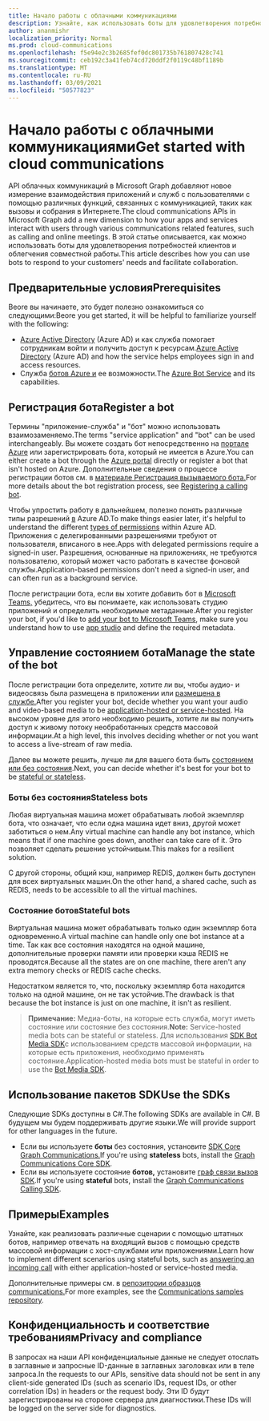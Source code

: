 ```yaml
---
title: Начало работы с облачными коммуникациями
description: Узнайте, как использовать боты для удовлетворения потребностей клиентов и облегчения совместной работы.
author: ananmishr
localization_priority: Normal
ms.prod: cloud-communications
ms.openlocfilehash: f5e94e2c3b2685fef0dc801735b761807428c741
ms.sourcegitcommit: ceb192c3a41feb74cd720ddf2f0119c48bf1189b
ms.translationtype: MT
ms.contentlocale: ru-RU
ms.lasthandoff: 03/09/2021
ms.locfileid: "50577823"
---
```

# <a name="get-started-with-cloud-communications"></a><span data-ttu-id="a5271-103">Начало работы с облачными коммуникациями</span><span class="sxs-lookup"><span data-stu-id="a5271-103">Get started with cloud communications</span></span>

<span data-ttu-id="a5271-104">API облачных коммуникаций в Microsoft Graph добавляют новое измерение взаимодействия приложений и служб с пользователями с помощью различных функций, связанных с коммуникацией, таких как вызовы и собрания в Интернете.</span><span class="sxs-lookup"><span data-stu-id="a5271-104">The cloud communications APIs in Microsoft Graph add a new dimension to how your apps and services interact with users through various communications related features, such as calling and online meetings.</span></span> <span data-ttu-id="a5271-105">В этой статье описывается, как можно использовать боты для удовлетворения потребностей клиентов и облегчения совместной работы.</span><span class="sxs-lookup"><span data-stu-id="a5271-105">This article describes how you can use bots to respond to your customers' needs and facilitate collaboration.</span></span>

## <a name="prerequisites"></a><span data-ttu-id="a5271-106">Предварительные условия</span><span class="sxs-lookup"><span data-stu-id="a5271-106">Prerequisites</span></span>

<span data-ttu-id="a5271-107">Beore вы начинаете, это будет полезно ознакомиться со следующими:</span><span class="sxs-lookup"><span data-stu-id="a5271-107">Beore  you get started, it will be helpful to familiarize yourself with the following:</span></span>

- <span data-ttu-id="a5271-108">[Azure Active Directory](/azure/active-directory/fundamentals/active-directory-whatis) (Azure AD) и как служба помогает сотрудникам войти и получить доступ к ресурсам.</span><span class="sxs-lookup"><span data-stu-id="a5271-108">[Azure Active Directory](/azure/active-directory/fundamentals/active-directory-whatis) (Azure AD) and how the service helps employees sign in and access resources.</span></span>
- <span data-ttu-id="a5271-109">Служба [ботов Azure и](/azure/bot-service/bot-service-overview-introduction?view=azure-bot-service-3.0) ее возможности.</span><span class="sxs-lookup"><span data-stu-id="a5271-109">The [Azure Bot Service](/azure/bot-service/bot-service-overview-introduction?view=azure-bot-service-3.0) and its capabilities.</span></span>

## <a name="register-a-bot"></a><span data-ttu-id="a5271-110">Регистрация бота</span><span class="sxs-lookup"><span data-stu-id="a5271-110">Register a bot</span></span>

<span data-ttu-id="a5271-111">Термины "приложение-служба" и "бот" можно использовать взаимозаменяемо.</span><span class="sxs-lookup"><span data-stu-id="a5271-111">The terms "service application" and "bot" can be used interchangeably.</span></span> <span data-ttu-id="a5271-112">Вы можете создать бот непосредственно на [портале Azure](https://azure.microsoft.com/features/azure-portal/) или зарегистрировать бота, который не имеется в Azure.</span><span class="sxs-lookup"><span data-stu-id="a5271-112">You can either create a bot through the [Azure portal](https://azure.microsoft.com/features/azure-portal/) directly or register a bot that isn't hosted on Azure.</span></span> <span data-ttu-id="a5271-113">Дополнительные сведения о процессе регистрации ботов см. в [материале Регистрация вызываемого бота.](https://microsoftgraph.github.io/microsoft-graph-comms-samples/docs/articles/calls/register-calling-bot.html)</span><span class="sxs-lookup"><span data-stu-id="a5271-113">For more details about the bot registration process, see [Registering a calling bot](https://microsoftgraph.github.io/microsoft-graph-comms-samples/docs/articles/calls/register-calling-bot.html).</span></span> 

<span data-ttu-id="a5271-114">Чтобы упростить работу в дальнейшем, полезно понять различные типы разрешений [в](/azure/active-directory/develop/v1-permissions-and-consent#types-of-permissions) Azure AD.</span><span class="sxs-lookup"><span data-stu-id="a5271-114">To make things easier later, it's helpful to understand the different [types of permissions](/azure/active-directory/develop/v1-permissions-and-consent#types-of-permissions) within Azure AD.</span></span> <span data-ttu-id="a5271-115">Приложения с делегированными разрешениями требуют от пользователя, вписаного в нее.</span><span class="sxs-lookup"><span data-stu-id="a5271-115">Apps with delegated permissions require a signed-in user.</span></span> <span data-ttu-id="a5271-116">Разрешения, основанные на приложениях, не требуются пользователю, который может часто работать в качестве фоновой службы.</span><span class="sxs-lookup"><span data-stu-id="a5271-116">Application-based permissions don't need a signed-in user, and can often run as a background service.</span></span>

<span data-ttu-id="a5271-117">После регистрации бота, если вы хотите добавить бот в [Microsoft Teams,](/microsoftteams/platform/concepts/calls-and-meetings/registering-calling-bot) [](/microsoftteams/platform/get-started/get-started-app-studio) убедитесь, что вы понимаете, как использовать студию приложений и определить необходимые метаданные.</span><span class="sxs-lookup"><span data-stu-id="a5271-117">After you register your bot, if you'd like to [add your bot to Microsoft Teams](/microsoftteams/platform/concepts/calls-and-meetings/registering-calling-bot), make sure you understand how to use [app studio](/microsoftteams/platform/get-started/get-started-app-studio) and define the required metadata.</span></span>

## <a name="manage-the-state-of-the-bot"></a><span data-ttu-id="a5271-118">Управление состоянием бота</span><span class="sxs-lookup"><span data-stu-id="a5271-118">Manage the state of the bot</span></span>

<span data-ttu-id="a5271-119">После регистрации бота определите, хотите ли вы, чтобы аудио- и видеосвязь была размещена в приложении или [размещена в службе.](cloud-communications-media.md)</span><span class="sxs-lookup"><span data-stu-id="a5271-119">After you register your bot, decide whether you want your audio and video-based media to be [application-hosted or service-hosted](cloud-communications-media.md).</span></span> <span data-ttu-id="a5271-120">На высоком уровне для этого необходимо решить, хотите ли вы получить доступ к живому потоку необработанных средств массовой информации.</span><span class="sxs-lookup"><span data-stu-id="a5271-120">At a high level, this involves deciding whether or not you want to access a live-stream of raw media.</span></span>

<span data-ttu-id="a5271-121">Далее вы можете решить, лучше ли для вашего бота быть [состоянием или без состояния](https://microsoftgraph.github.io/microsoft-graph-comms-samples/docs/articles/calls/StateManagement.html).</span><span class="sxs-lookup"><span data-stu-id="a5271-121">Next, you can decide whether it's best for your bot to be [stateful or stateless](https://microsoftgraph.github.io/microsoft-graph-comms-samples/docs/articles/calls/StateManagement.html).</span></span>

### <a name="stateless-bots"></a><span data-ttu-id="a5271-122">Боты без состояния</span><span class="sxs-lookup"><span data-stu-id="a5271-122">Stateless bots</span></span>

<span data-ttu-id="a5271-123">Любая виртуальная машина может обрабатывать любой экземпляр бота, что означает, что если одна машина идет вниз, другой может заботиться о нем.</span><span class="sxs-lookup"><span data-stu-id="a5271-123">Any virtual machine can handle any bot instance, which means that if one machine goes down, another can take care of it.</span></span> <span data-ttu-id="a5271-124">Это позволяет сделать решение устойчивым.</span><span class="sxs-lookup"><span data-stu-id="a5271-124">This makes for a resilient solution.</span></span>

<span data-ttu-id="a5271-125">С другой стороны, общий кэш, например REDIS, должен быть доступен для всех виртуальных машин.</span><span class="sxs-lookup"><span data-stu-id="a5271-125">On the other hand, a shared cache, such as REDIS, needs to be accessible to all the virtual machines.</span></span>

### <a name="stateful-bots"></a><span data-ttu-id="a5271-126">Состояние ботов</span><span class="sxs-lookup"><span data-stu-id="a5271-126">Stateful bots</span></span>

<span data-ttu-id="a5271-127">Виртуальная машина может обрабатывать только один экземпляр бота одновременно.</span><span class="sxs-lookup"><span data-stu-id="a5271-127">A virtual machine can handle only one bot instance at a time.</span></span> <span data-ttu-id="a5271-128">Так как все состояния находятся на одной машине, дополнительные проверки памяти или проверки кэша REDIS не проводятся.</span><span class="sxs-lookup"><span data-stu-id="a5271-128">Because all the states are on one machine, there aren't any extra memory checks or REDIS cache checks.</span></span>

<span data-ttu-id="a5271-129">Недостатком является то, что, поскольку экземпляр бота находится только на одной машине, он не так устойчив.</span><span class="sxs-lookup"><span data-stu-id="a5271-129">The drawback is that because the bot instance is just on one machine, it isn't as resilient.</span></span>

><span data-ttu-id="a5271-130">**Примечание:** Медиа-боты, на которые есть служба, могут иметь состояние или состояние без состояния.</span><span class="sxs-lookup"><span data-stu-id="a5271-130">**Note:** Service-hosted media bots can be stateful or stateless.</span></span> <span data-ttu-id="a5271-131">Для использования [SDK Bot Media SDK](https://www.nuget.org/packages/Microsoft.Skype.Bots.Media)с использованием средств массовой информации, на которые есть приложения, необходимо применять состояние.</span><span class="sxs-lookup"><span data-stu-id="a5271-131">Application-hosted media bots must be stateful in order to use the [Bot Media SDK](https://www.nuget.org/packages/Microsoft.Skype.Bots.Media).</span></span>

## <a name="use-the-sdks"></a><span data-ttu-id="a5271-132">Использование пакетов SDK</span><span class="sxs-lookup"><span data-stu-id="a5271-132">Use the SDKs</span></span>

<span data-ttu-id="a5271-133">Следующие SDKs доступны в C#.</span><span class="sxs-lookup"><span data-stu-id="a5271-133">The following SDKs are available in C#.</span></span> <span data-ttu-id="a5271-134">В будущем мы будем поддерживать другие языки.</span><span class="sxs-lookup"><span data-stu-id="a5271-134">We will provide support for other languages in the future.</span></span>

- <span data-ttu-id="a5271-135">Если вы используете **боты** без состояния, установите [SDK Core Graph Communications.](https://www.nuget.org/packages/Microsoft.Graph.Communications.Core)</span><span class="sxs-lookup"><span data-stu-id="a5271-135">If you're using **stateless** bots, install the [Graph Communications Core SDK](https://www.nuget.org/packages/Microsoft.Graph.Communications.Core).</span></span>
- <span data-ttu-id="a5271-136">Если вы используете состояние **ботов,** установите [граф связи вызов SDK](https://www.nuget.org/packages/Microsoft.Graph.Communications.Calls).</span><span class="sxs-lookup"><span data-stu-id="a5271-136">If you're using **stateful** bots, install the [Graph Communications Calling SDK](https://www.nuget.org/packages/Microsoft.Graph.Communications.Calls).</span></span>

## <a name="examples"></a><span data-ttu-id="a5271-137">Примеры</span><span class="sxs-lookup"><span data-stu-id="a5271-137">Examples</span></span>

<span data-ttu-id="a5271-138">Узнайте, как реализовать различные сценарии с помощью [](https://microsoftgraph.github.io/microsoft-graph-comms-samples/docs/articles/index.html#example-incoming-calls) штатных ботов, например отвечать на входящий вызов с помощью средств массовой информации с хост-службами или приложениями.</span><span class="sxs-lookup"><span data-stu-id="a5271-138">Learn how to implement different scenarios using stateful bots, such as [answering an incoming call](https://microsoftgraph.github.io/microsoft-graph-comms-samples/docs/articles/index.html#example-incoming-calls) with either application-hosted or service-hosted media.</span></span>

<span data-ttu-id="a5271-139">Дополнительные примеры см. в [репозитории образцов communications.](https://microsoftgraph.github.io/microsoft-graph-comms-samples/docs/index.html)</span><span class="sxs-lookup"><span data-stu-id="a5271-139">For more examples, see the [Communications samples repository](https://microsoftgraph.github.io/microsoft-graph-comms-samples/docs/index.html).</span></span>

## <a name="privacy-and-compliance"></a><span data-ttu-id="a5271-140">Конфиденциальность и соответствие требованиям</span><span class="sxs-lookup"><span data-stu-id="a5271-140">Privacy and compliance</span></span>

<span data-ttu-id="a5271-141">В запросах на наши API конфиденциальные данные не следует отослать в заглавные и запросные ID-данные в заглавных заголовках или в теле запроса.</span><span class="sxs-lookup"><span data-stu-id="a5271-141">In the requests to our APIs, sensitive data should not be sent in any client-side generated IDs (such as scenario IDs, request IDs, or other correlation IDs) in headers or the request body.</span></span> <span data-ttu-id="a5271-142">Эти ID будут зарегистрированы на стороне сервера для диагностики.</span><span class="sxs-lookup"><span data-stu-id="a5271-142">These IDs will be logged on the server side for diagnostics.</span></span>
